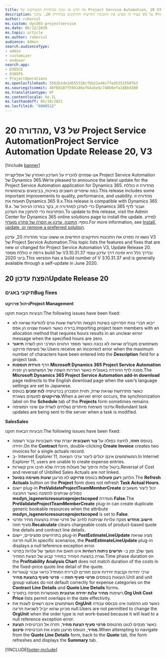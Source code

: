 ```yaml
---
title: מה חדש או שונה במהדורה המעודכנת של Project Service Automation, 20 V3
description: סעיף זה מפרט את התכונות החדשות והתיקונים במהדורה 20, עדכון V3 של Project Service Automation
author: ruhercul
ms.custom: dyn365-projectservice
ms.date: 06/12/2020
ms.topic: article
ms.author: ruhercul
audience: Admin
search.audienceType:
- admin
- customizer
- enduser
search.app:
- D365CE
- D365PS
- ProjectOperations
ms.openlocfilehash: 5562b1de1d655328cfbb22e46c7fed53525507b3
ms.sourcegitcommit: 40f68387f594180af64a5e5c748b6efa188bd300
ms.translationtype: HT
ms.contentlocale: he-IL
ms.lasthandoff: 05/10/2021
ms.locfileid: "6006512"
---
```

# <a name="project-service-automation-update-release-20-v3"></a><span data-ttu-id="d3a1d-103">מהדורה 20, V3 של Project Service Automation</span><span class="sxs-lookup"><span data-stu-id="d3a1d-103">Project Service Automation Update Release 20, V3</span></span>

[!include [banner](../includes/psa-now-project-operations.md)]

<span data-ttu-id="d3a1d-104">אנו שמחים להכריז על העדכון האחרון של אפליקציית Project Service Automation של Dynamics 365.</span><span class="sxs-lookup"><span data-stu-id="d3a1d-104">We’re pleased to announce the latest update for the Project Service Automation application for Dynamics 365.</span></span> <span data-ttu-id="d3a1d-105">מהדורה זו כוללת כמה שיפורים חשובים באיכות, בביצועים ובשימושיות.</span><span class="sxs-lookup"><span data-stu-id="d3a1d-105">This release includes some important improvements to quality, performance, and usability.</span></span> <span data-ttu-id="d3a1d-106">מהדורה זו תואמת את Dynamics 365 9.x.</span><span class="sxs-lookup"><span data-stu-id="d3a1d-106">This release is compatible with Dynamics 365 9.x.</span></span> <span data-ttu-id="d3a1d-107">כדי לעדכן למהדורה זו, בקר במרכז הניהול של Dynamics 365 ועבור לדף הפתרונות כדי להתקין את העדכון.</span><span class="sxs-lookup"><span data-stu-id="d3a1d-107">To update to this release, visit the Admin Center for Dynamics 365 online solutions page to install the update.</span></span> <span data-ttu-id="d3a1d-108">למידע נוסף: [התקנה, עדכון או הסרה של פתרון מועדף](/power-platform/admin/install-remove-preferred-solution).</span><span class="sxs-lookup"><span data-stu-id="d3a1d-108">For more information, see [Install, update, or remove a preferred solution](/power-platform/admin/install-remove-preferred-solution).</span></span>

<span data-ttu-id="d3a1d-109">נושא זה מפרט את התכונות והתיקונים החדשים או ששונו עבור מהדורה 20, עדכון V3 של Project Service Automation.</span><span class="sxs-lookup"><span data-stu-id="d3a1d-109">This topic lists the features and fixes that are new or changed for Project Service Automation V3, Update Release 20.</span></span> <span data-ttu-id="d3a1d-110">גירסה זו כוללת מספר build של V3.10.31.37 ובדרך כלל היא זמינה דרך עדכון עצמי ביוני 2020.</span><span class="sxs-lookup"><span data-stu-id="d3a1d-110">This version has a build number of V 3.10.31.37 and is generally available through a self-update in June 2020.</span></span>

## <a name="update-release-20"></a><span data-ttu-id="d3a1d-111">הפצת עדכון 20</span><span class="sxs-lookup"><span data-stu-id="d3a1d-111">Update Release 20</span></span>

### <a name="bug-fixes"></a><span data-ttu-id="d3a1d-112">תיקוני באגים</span><span class="sxs-lookup"><span data-stu-id="d3a1d-112">Bug fixes</span></span>

<span data-ttu-id="d3a1d-113">**ניהול פרויקט**</span><span class="sxs-lookup"><span data-stu-id="d3a1d-113">**Project Management**</span></span>

<span data-ttu-id="d3a1d-114">הבעיות הבאות תוקנו:</span><span class="sxs-lookup"><span data-stu-id="d3a1d-114">The following issues have been fixed:</span></span>

- <span data-ttu-id="d3a1d-115">ייבוא חברי צוות הפרויקט בשיטת הקצאה הדורשת שעות גורם להודעת שגיאה לא ברורה כאשר השעות שצוינו הן אפס.</span><span class="sxs-lookup"><span data-stu-id="d3a1d-115">Importing project team members with an allocation method that requires hours results in an unclear error message when the specified hours are zero.</span></span>
- <span data-ttu-id="d3a1d-116">משתמשים מקבלים שגיאה לא נכונה כאשר מספר התווים המרבי הוזן לשדה **תיאור** של משימת פרויקט.</span><span class="sxs-lookup"><span data-stu-id="d3a1d-116">Users receive an incorrect error when the maximum number of characters have been entered into the **Description** field for a project task.</span></span>
- <span data-ttu-id="d3a1d-117">הדף **הורדת תוספות Microsoft Dynamics 365 Project Service Automation** מפנה לדף ההורדה באנגלית כאשר הגדרות השפה של המשתמש הן יפנית.</span><span class="sxs-lookup"><span data-stu-id="d3a1d-117">The **Microsoft Dynamics 365 Project Service Automation add-in download** page redirects to the English download page when the user’s language settings are set to Japanese.</span></span>
- <span data-ttu-id="d3a1d-118">כאשר מתרחשת שגיאת שרת, תווית הסנכרון בכרטיסיה **לוח זמנים** בטופס **פרויקטים** לפעמים נשארת.</span><span class="sxs-lookup"><span data-stu-id="d3a1d-118">When a server error occurs, the synchronization label on the **Schedule** tab of the **Projects** form sometimes remains.</span></span>
- <span data-ttu-id="d3a1d-119">עדכוני משימות מיותרים נשלחים לשרת עם שינוי המשימה.</span><span class="sxs-lookup"><span data-stu-id="d3a1d-119">Redundant task updates are being sent to the server when a task is modified.</span></span>

<span data-ttu-id="d3a1d-120">**Sales**</span><span class="sxs-lookup"><span data-stu-id="d3a1d-120">**Sales**</span></span>

<span data-ttu-id="d3a1d-121">הבעיות הבאות תוקנו:</span><span class="sxs-lookup"><span data-stu-id="d3a1d-121">The following issues have been fixed:</span></span>

- <span data-ttu-id="d3a1d-122">בטופס **חוזה**, לחיצה כפולה על **צור חשבונית** יוצרת שתי חשבוניות עבור רשומה יחידה.</span><span class="sxs-lookup"><span data-stu-id="d3a1d-122">On the **Contract** form, double-clicking **Create Invoice** creates two invoices for a single actuals record.</span></span>
- <span data-ttu-id="d3a1d-123">ב- Internet Explorer 11, המשתמשים אינם יכולים ליצור ערכי הוצאות.</span><span class="sxs-lookup"><span data-stu-id="d3a1d-123">In Internet Explorer 11, users are unable to create expense entries.</span></span>
- <span data-ttu-id="d3a1d-124">ביטול עלות והיפוך של פעולות מכירה שלא חויבו אינן קשורות.</span><span class="sxs-lookup"><span data-stu-id="d3a1d-124">Reversal of Cost and reversal of Unbilled Sales Actuals are not linked.</span></span>
- <span data-ttu-id="d3a1d-125">הלחצן **רענן פעולות** בטופס **פרויקט** לא מרענן **שעות משימה בפועל**.</span><span class="sxs-lookup"><span data-stu-id="d3a1d-125">The **Refresh Actuals** button on the **Project** form does not refresh **Task Actual Hours**.</span></span>
- <span data-ttu-id="d3a1d-126">יישום plug-in **PreValidateProjectTeamMemberCreate** יכול ליצור משאבים כפולים שניתנים להזמנה כאשר התכונה **msdyn_isgenericresourceprojectscoped** מוגדרת **False**.</span><span class="sxs-lookup"><span data-stu-id="d3a1d-126">The **PreValidateProjectTeamMemberCreate** plug-in can create duplicate generic bookable resources when the attribute **msdyn_isgenericresourceprojectscoped** is set to **False**.</span></span>
- <span data-ttu-id="d3a1d-127">**חישוב מחדש** מנקה עלויות שניתנות לחיוב של פרטי שורה בהצעות מחיר ופרטי סעיף חוזה.</span><span class="sxs-lookup"><span data-stu-id="d3a1d-127">**Recalculate** clears chargeable costs of product-based quote line details and contract line details.</span></span>
- <span data-ttu-id="d3a1d-128">בתרחישים ספציפיים, יישום plug-in **PostEstimateLineUpdate** מציג שגיאת חריגה null.</span><span class="sxs-lookup"><span data-stu-id="d3a1d-128">In specific scenarios, the **PostEstimateLineUpdate** plug-in displays a null teference exception error.</span></span>
- <span data-ttu-id="d3a1d-129">משך שלב זמן ב- **תרשים ניתוח רווחיות** אינו תואם את המשך של עלויות בפרטי שורה בהצעת המחיר במחיר קבוע של הצעת המחיר.</span><span class="sxs-lookup"><span data-stu-id="d3a1d-129">Time phase duration on the **Profitability Analysis Chart** does not match duration of the costs in the fixed-price quote line detail of the quote.</span></span>
- <span data-ttu-id="d3a1d-130">ערכי יחידות וקבוצת יחידות אינם חוזרים לברירת המחדל כראוי עבור קטגוריות הוצאות בטפסים **פרטי סעיף חוזה** ו- **פרטי סעיף בהצעת מחיר**.</span><span class="sxs-lookup"><span data-stu-id="d3a1d-130">Unit and unit group values do not default correctly for expense categories on the **Contract Line Details** and **Quote Line Details** forms.</span></span>
- <span data-ttu-id="d3a1d-131">רשימות **מחיר עלות יחידה ארגונית** מאפשרות חפיפה בתאריך.</span><span class="sxs-lookup"><span data-stu-id="d3a1d-131">**Org Unit Cost Price** lists permit overlaps in the date effectivity.</span></span>
- <span data-ttu-id="d3a1d-132">משתמשים אינם רשאים לשנות את **OrgUnit** כאשר סוג ההזמנה אינו מבוסס עבודה מכיוון שהוא יוביל לשגיאת חריגה null.</span><span class="sxs-lookup"><span data-stu-id="d3a1d-132">Users are not permitted to change the **OrgUnit** when the order type is not work-based because it will lead to a null reference exception error.</span></span>
- <span data-ttu-id="d3a1d-133">כאשר מנסים לנווט מהטופס **פרטי סעיף הצעת מחיר**, חזרה אל הכרטיסיה **הצעת מחיר**, הטופס מרענן ומציג את הכרטיסיה **סיכום**.</span><span class="sxs-lookup"><span data-stu-id="d3a1d-133">When attempting to navigate from the **Quote Line Details** form, back to the **Quote** tab, the form refreshes and displays the **Summary** tab.</span></span>


[!INCLUDE[footer-include](../includes/footer-banner.md)]